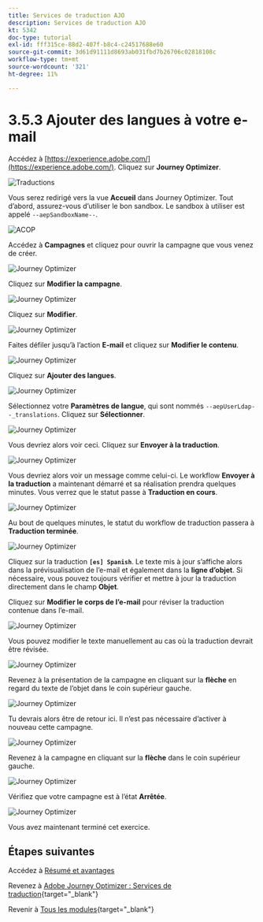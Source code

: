 ```yaml
---
title: Services de traduction AJO
description: Services de traduction AJO
kt: 5342
doc-type: tutorial
exl-id: fff315ce-88d2-407f-b8c4-c24517688e60
source-git-commit: 3d61d91111d8693ab031fbd7b26706c02818108c
workflow-type: tm+mt
source-wordcount: '321'
ht-degree: 11%

---
```


# 3.5.3 Ajouter des langues à votre e-mail

Accédez à [https://experience.adobe.com/](https://experience.adobe.com/). Cliquez sur **Journey Optimizer**.

![ Traductions ](./images/ajolp1.png)

Vous serez redirigé vers la vue **Accueil** dans Journey Optimizer. Tout d’abord, assurez-vous d’utiliser le bon sandbox. Le sandbox à utiliser est appelé `--aepSandboxName--`.

![ACOP ](./images/ajolp2.png)

Accédez à **Campagnes** et cliquez pour ouvrir la campagne que vous venez de créer.

![Journey Optimizer](./images/camploc1.png)

Cliquez sur **Modifier la campagne**.

![Journey Optimizer](./images/camploc2.png)

Cliquez sur **Modifier**.

![Journey Optimizer](./images/camploc3.png)

Faites défiler jusqu’à l’action **E-mail** et cliquez sur **Modifier le contenu**.

![Journey Optimizer](./images/camploc4.png)

Cliquez sur **Ajouter des langues**.

![Journey Optimizer](./images/camploc5.png)

Sélectionnez votre **Paramètres de langue**, qui sont nommés `--aepUserLdap--_translations`. Cliquez sur **Sélectionner**.

![Journey Optimizer](./images/camplocs1.png)

Vous devriez alors voir ceci. Cliquez sur **Envoyer à la traduction**.

![Journey Optimizer](./images/camplocs2.png)

Vous devriez alors voir un message comme celui-ci. Le workflow **Envoyer à la traduction** a maintenant démarré et sa réalisation prendra quelques minutes.
Vous verrez que le statut passe à **Traduction en cours**.

![Journey Optimizer](./images/camplocs3.png)

Au bout de quelques minutes, le statut du workflow de traduction passera à **Traduction terminée**.

![Journey Optimizer](./images/camplocs4.png)

Cliquez sur la traduction **`[es] Spanish`**. Le texte mis à jour s’affiche alors dans la prévisualisation de l’e-mail et également dans la **ligne d’objet**.
Si nécessaire, vous pouvez toujours vérifier et mettre à jour la traduction directement dans le champ **Objet**.

Cliquez sur **Modifier le corps de l’e-mail** pour réviser la traduction contenue dans l’e-mail.

![Journey Optimizer](./images/camplocs5.png)

Vous pouvez modifier le texte manuellement au cas où la traduction devrait être révisée.

![Journey Optimizer](./images/camplocs6.png)

Revenez à la présentation de la campagne en cliquant sur la **flèche** en regard du texte de l’objet dans le coin supérieur gauche.

![Journey Optimizer](./images/camplocs7.png)

Tu devrais alors être de retour ici. Il n’est pas nécessaire d’activer à nouveau cette campagne.

![Journey Optimizer](./images/camplocs8.png)

Revenez à la campagne en cliquant sur la **flèche** dans le coin supérieur gauche.

![Journey Optimizer](./images/camplocs9.png)

Vérifiez que votre campagne est à l’état **Arrêtée**.

![Journey Optimizer](./images/camplocs10.png)

Vous avez maintenant terminé cet exercice.

## Étapes suivantes

Accédez à [ Résumé et avantages ](./summary.md)

Revenez à [Adobe Journey Optimizer : Services de traduction](./ajotranslationsvcs.md){target="_blank"}

Revenir à [Tous les modules](./../../../../overview.md){target="_blank"}
